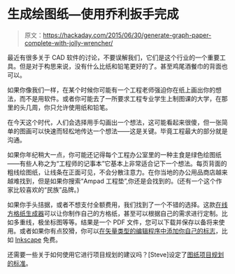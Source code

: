 # 生成绘图纸—使用乔利扳手完成

> 原文：<https://hackaday.com/2015/06/30/generate-graph-paper-complete-with-jolly-wrencher/>

最近有很多关于 CAD 软件的讨论，不要误解我们，它们是这个行业的一个重要工具。但是对于构思来说，没有什么比纸和铅笔更好的了。甚至鸡尾酒餐巾的背面也可以。

如果你像我们一样，在某个时候你可能有一个工程老师强迫你在纸上画出你的想法，而不是用软件。或者你可能去了一所要求工程专业学生上制图课的大学，在那里的头几周，你只允许使用纸和铅笔。

在今天这个时代，人们会选择用手勾画出一个想法，这可能看起来很傻，但一张简单的图画可以快速而轻松地传达一个想法——这是关键。毕竟工程最大的部分就是沟通。

如果你年纪稍大一点，你可能还记得每个工程办公室里的一种主食是绿色绘图纸——有些人称之为“工程师的记事本”它基本上非常适合记下一个想法。每页背面的粗线绘图纸，让线条在正面可见，不会分散注意力。在你当地的办公用品商店越来越难找到，但是如果你搜索“Ampad 工程垫”,你还是会找到的。(还有一个这个作家比较喜欢的“民族”品牌。)

如果你手头拮据，或者不想支付全额费用，我们找到了一个不错的选择。这款[在线方格纸生成器](http://incompetech.com/graphpaper/)可以让你制作自己的方格纸，甚至可以根据自己的需求进行定制。比如多重线，极坐标图等等。结果是一个 PDF 文件，您可以下载并保存以备将来使用。或者如果你有点狡猾，你可以[在矢量类型的编辑程序中添加你自己的标志](https://hackaday.com/wp-content/uploads/2015/06/had_multiwidth_graphpaper.pdf)，比如 [Inkscape](https://inkscape.org/) 免费。

还需要一些关于如何使用它进行项目规划的建议吗？[Steve]设定了[图纸项目规划的标准](http://hackaday.com/2015/06/26/swollen-clock-build-demostrates-all-engineering-shoulds/)。